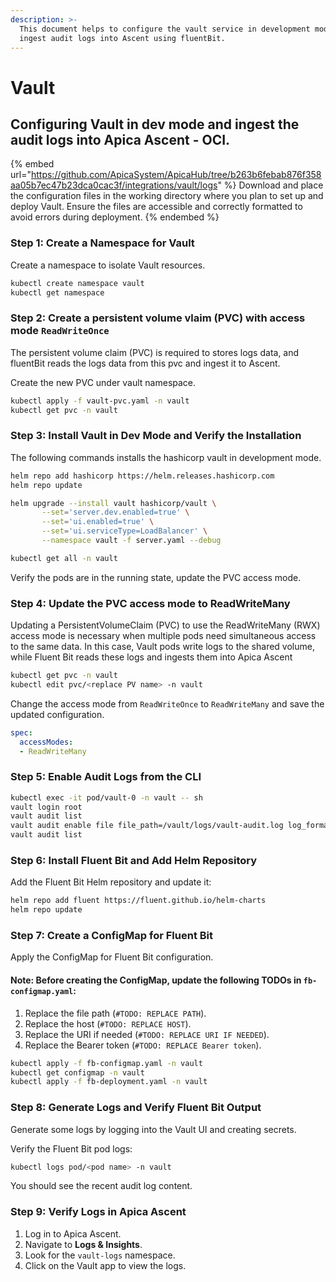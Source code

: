 ```yaml
---
description: >-
  This document helps to configure the vault service in development mode and
  ingest audit logs into Ascent using fluentBit.
---
```


# Vault

## Configuring Vault in dev mode and ingest the audit logs into Apica Ascent - OCI.

{% embed url="https://github.com/ApicaSystem/ApicaHub/tree/b263b6febab876f358aa05b7ec47b23dca0cac3f/integrations/vault/logs" %}
Download and place the configuration files in the working directory where you plan to set up and deploy Vault. Ensure the files are accessible and correctly formatted to avoid errors during deployment.
{% endembed %}

### Step 1: Create a Namespace for Vault

Create a namespace to isolate Vault resources.

```bash
kubectl create namespace vault
kubectl get namespace
```

### Step 2: Create a persistent volume vlaim (PVC) with access mode `ReadWriteOnce`

The persistent volume claim (PVC) is required to stores logs data, and fluentBit reads the logs data from this pvc and ingest it to Ascent.

Create the new PVC under vault namespace.

```bash
kubectl apply -f vault-pvc.yaml -n vault
kubectl get pvc -n vault
```

### Step 3: Install Vault in Dev Mode and Verify the Installation

The following commands installs the hashicorp vault in development mode.

```bash
helm repo add hashicorp https://helm.releases.hashicorp.com
helm repo update

helm upgrade --install vault hashicorp/vault \
       --set='server.dev.enabled=true' \
       --set='ui.enabled=true' \
       --set='ui.serviceType=LoadBalancer' \
       --namespace vault -f server.yaml --debug

kubectl get all -n vault
```

Verify the pods are in the running state, update the PVC access mode.

### Step 4: Update the PVC access mode to ReadWriteMany

Updating a PersistentVolumeClaim (PVC) to use the ReadWriteMany (RWX) access mode is necessary when multiple pods need simultaneous access to the same data. In this case, Vault pods write logs to the shared volume, while Fluent Bit reads these logs and ingests them into Apica Ascent

```bash
kubectl get pvc -n vault
kubectl edit pvc/<replace PV name> -n vault
```

Change the access mode from `ReadWriteOnce` to `ReadWriteMany` and save the updated configuration.

```yaml
spec:
  accessModes:
  - ReadWriteMany
```

### Step 5: Enable Audit Logs from the CLI

```bash
kubectl exec -it pod/vault-0 -n vault -- sh
vault login root
vault audit list
vault audit enable file file_path=/vault/logs/vault-audit.log log_format=json
vault audit list
```

### Step 6: Install Fluent Bit and Add Helm Repository

Add the Fluent Bit Helm repository and update it:

```bash
helm repo add fluent https://fluent.github.io/helm-charts
helm repo update
```

### Step 7: Create a ConfigMap for Fluent Bit

Apply the ConfigMap for Fluent Bit configuration.

#### Note: Before creating the ConfigMap, update the following TODOs in `fb-configmap.yaml`:

1. Replace the file path (`#TODO: REPLACE PATH`).
2. Replace the host (`#TODO: REPLACE HOST`).
3. Replace the URI if needed (`#TODO: REPLACE URI IF NEEDED`).
4. Replace the Bearer token (`#TODO: REPLACE Bearer token`).

```bash
kubectl apply -f fb-configmap.yaml -n vault
kubectl get configmap -n vault
kubectl apply -f fb-deployment.yaml -n vault
```

### Step 8: Generate Logs and Verify Fluent Bit Output

Generate some logs by logging into the Vault UI and creating secrets.

Verify the Fluent Bit pod logs:

```bash
kubectl logs pod/<pod name> -n vault
```

You should see the recent audit log content.

### Step 9: Verify Logs in Apica Ascent

1. Log in to Apica Ascent.
2. Navigate to **Logs & Insights**.
3. Look for the `vault-logs` namespace.
4. Click on the Vault app to view the logs.
